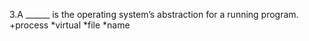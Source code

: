 3.A ______ is the operating system’s abstraction for a running program. 
+process 
*virtual 
*file 
*name
